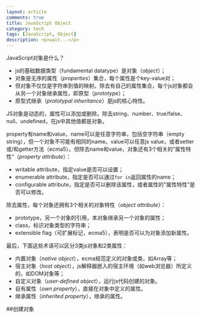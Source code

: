 ```yaml
---
layout: article
comments: true
title: JavaScript Object
category: tech
tags: [JavaScript, Object]
description: <p>wait...</p>
---
```


JavaScript对象是什么？

*   js的基础数据类型（fundamental datatype）是对象（*object*）；
*   对象是无序的属性（*properties*）集合，每个属性是个key-value对；
*   但对象不仅仅是字符串到值的映射。除去有自己的属性集合，每个js对象都会从另一个对象继承属性，即原型（*prototype*）；
*   原型式继承（*prototypal inheritance*）是js的核心特性。

JS对象是动态的，属性可以添加或删除。除去string、number、true/false、null、undefined，在js中其他值都是对象。

property有name和value，name可以是任意字符串，包括空字符串（empty string），但一个对象不可能有相同的name。value可以任意js value，或者setter或/和getter方法（ecma5）。但除去name和value，对象还有3个相关的“属性特性”（*property attribute*）：

-  writable attribute，指定value是否可以设置；
-  enumerable attribute，指定是否可以通过`for in`返回属性的name；
-  configurable attribute，指定是否可以删除该属性，或者属性的"属性特性"是否可以修改。

除去属性，每个对象还拥有3个相关的对象特性（*object attribute*）：

-  prototype，另一个对象的引用，本对象继承另一个对象的属性；
-  class，标识对象类型的字符串；
-  extensible flag（可扩展标记，ecma5），表明是否可以为对象添加新属性。

最后，下面这些术语可以区分3类js对象和2类属性：

-  内置对象（*native object*），ecma规范定义的对象或类，如Array等；
-  宿主对象（*host object*），js解释器嵌入的宿主环境（如web浏览器）所定义的，如DOM对象等；
-  自定义对象（*user-defined object*），运行js代码创建的对象。
-  自有属性（*own property*），直接在对象中定义的属性。
-  继承属性（*inherited property*），继承的属性。


##创建对象

